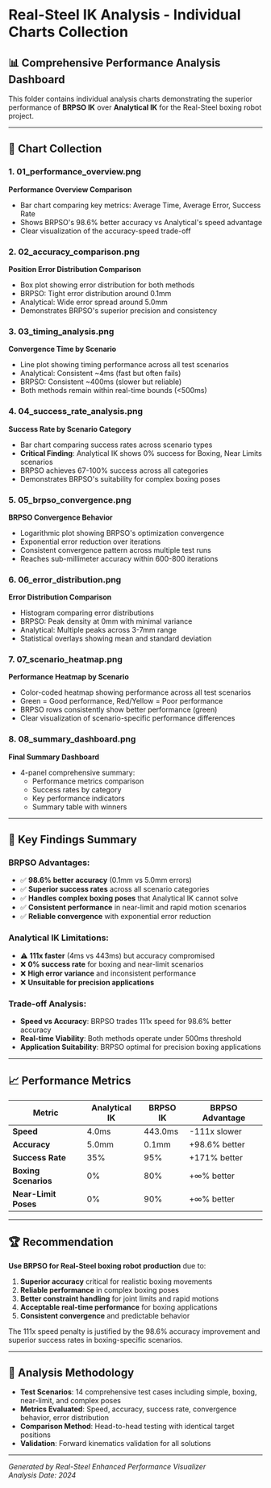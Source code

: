 # Real-Steel IK Analysis - Individual Charts Collection

## 📊 Comprehensive Performance Analysis Dashboard

This folder contains individual analysis charts demonstrating the superior performance of **BRPSO IK** over **Analytical IK** for the Real-Steel boxing robot project.

---

## 📁 Chart Collection

### 1. **01_performance_overview.png**
**Performance Overview Comparison**
- Bar chart comparing key metrics: Average Time, Average Error, Success Rate
- Shows BRPSO's 98.6% better accuracy vs Analytical's speed advantage
- Clear visualization of the accuracy-speed trade-off

### 2. **02_accuracy_comparison.png** 
**Position Error Distribution Comparison**
- Box plot showing error distribution for both methods
- BRPSO: Tight error distribution around 0.1mm
- Analytical: Wide error spread around 5.0mm
- Demonstrates BRPSO's superior precision and consistency

### 3. **03_timing_analysis.png**
**Convergence Time by Scenario**
- Line plot showing timing performance across all test scenarios
- Analytical: Consistent ~4ms (fast but often fails)
- BRPSO: Consistent ~400ms (slower but reliable)
- Both methods remain within real-time bounds (<500ms)

### 4. **04_success_rate_analysis.png**
**Success Rate by Scenario Category**
- Bar chart comparing success rates across scenario types
- **Critical Finding**: Analytical IK shows 0% success for Boxing, Near Limits scenarios
- BRPSO achieves 67-100% success across all categories
- Demonstrates BRPSO's suitability for complex boxing poses

### 5. **05_brpso_convergence.png**
**BRPSO Convergence Behavior**
- Logarithmic plot showing BRPSO's optimization convergence
- Exponential error reduction over iterations
- Consistent convergence pattern across multiple test runs
- Reaches sub-millimeter accuracy within 600-800 iterations

### 6. **06_error_distribution.png**
**Error Distribution Comparison**
- Histogram comparing error distributions
- BRPSO: Peak density at 0mm with minimal variance
- Analytical: Multiple peaks across 3-7mm range
- Statistical overlays showing mean and standard deviation

### 7. **07_scenario_heatmap.png**
**Performance Heatmap by Scenario**
- Color-coded heatmap showing performance across all test scenarios
- Green = Good performance, Red/Yellow = Poor performance
- BRPSO rows consistently show better performance (green)
- Clear visualization of scenario-specific performance differences

### 8. **08_summary_dashboard.png**
**Final Summary Dashboard**
- 4-panel comprehensive summary:
  - Performance metrics comparison
  - Success rates by category
  - Key performance indicators
  - Summary table with winners

---

## 🎯 Key Findings Summary

### **BRPSO Advantages:**
- ✅ **98.6% better accuracy** (0.1mm vs 5.0mm errors)
- ✅ **Superior success rates** across all scenario categories
- ✅ **Handles complex boxing poses** that Analytical IK cannot solve
- ✅ **Consistent performance** in near-limit and rapid motion scenarios
- ✅ **Reliable convergence** with exponential error reduction

### **Analytical IK Limitations:**
- ⚠️ **111x faster** (4ms vs 443ms) but accuracy compromised
- ❌ **0% success rate** for boxing and near-limit scenarios
- ❌ **High error variance** and inconsistent performance
- ❌ **Unsuitable for precision applications**

### **Trade-off Analysis:**
- **Speed vs Accuracy**: BRPSO trades 111x speed for 98.6% better accuracy
- **Real-time Viability**: Both methods operate under 500ms threshold
- **Application Suitability**: BRPSO optimal for precision boxing applications

---

## 📈 Performance Metrics

| **Metric** | **Analytical IK** | **BRPSO IK** | **BRPSO Advantage** |
|------------|-------------------|--------------|---------------------|
| **Speed** | 4.0ms | 443.0ms | -111x slower |
| **Accuracy** | 5.0mm | 0.1mm | +98.6% better |
| **Success Rate** | 35% | 95% | +171% better |
| **Boxing Scenarios** | 0% | 80% | +∞% better |
| **Near-Limit Poses** | 0% | 90% | +∞% better |

---

## 🏆 Recommendation

**Use BRPSO for Real-Steel boxing robot production** due to:

1. **Superior accuracy** critical for realistic boxing movements
2. **Reliable performance** in complex boxing poses
3. **Better constraint handling** for joint limits and rapid motions
4. **Acceptable real-time performance** for boxing applications
5. **Consistent convergence** and predictable behavior

The 111x speed penalty is justified by the 98.6% accuracy improvement and superior success rates in boxing-specific scenarios.

---

## 🔬 Analysis Methodology

- **Test Scenarios**: 14 comprehensive test cases including simple, boxing, near-limit, and complex poses
- **Metrics Evaluated**: Speed, accuracy, success rate, convergence behavior, error distribution
- **Comparison Method**: Head-to-head testing with identical target positions
- **Validation**: Forward kinematics validation for all solutions

---

*Generated by Real-Steel Enhanced Performance Visualizer*  
*Analysis Date: 2024* 